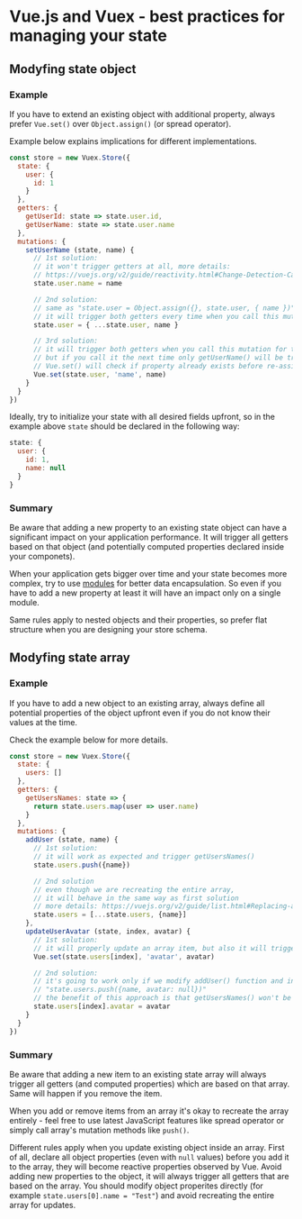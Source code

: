 # Vue.js and Vuex - best practices for managing your state

## Modyfing state object

### Example

If you have to extend an existing object with additional property, always prefer `Vue.set()` over `Object.assign()` (or spread operator).

Example below explains implications for different implementations.

```javascript
const store = new Vuex.Store({
  state: {
    user: {
      id: 1
    }
  },
  getters: {
    getUserId: state => state.user.id,
    getUserName: state => state.user.name
  },
  mutations: {
    setUserName (state, name) {
      // 1st solution:
      // it won't trigger getters at all, more details:
      // https://vuejs.org/v2/guide/reactivity.html#Change-Detection-Caveats
      state.user.name = name

      // 2nd solution:
      // same as "state.user = Object.assign({}, state.user, { name })"
      // it will trigger both getters every time when you call this mutation
      state.user = { ...state.user, name }

      // 3rd solution:
      // it will trigger both getters when you call this mutation for the first time,
      // but if you call it the next time only getUserName() will be triggered
      // Vue.set() will check if property already exists before re-assigning the entire object
      Vue.set(state.user, 'name', name)
    }  
  }
})
```

Ideally, try to initialize your state with all desired fields upfront, so in the example above `state` should be declared in the following way:

```javascript
state: {
  user: {
    id: 1,
    name: null
  }
}
```

### Summary

Be aware that adding a new property to an existing state object can have a significant impact on your application performance. It will trigger all getters based on that object (and potentially computed properties declared inside your componets).

When your application gets bigger over time and your state becomes more complex, try to use [modules](https://vuex.vuejs.org/en/modules.html) for better data encapsulation. So even if you have to add a new property at least it will have an impact only on a single module.

Same rules apply to nested objects and their properties, so prefer flat structure when you are designing your store schema.

## Modyfing state array

### Example

If you have to add a new object to an existing array, always define all potential properties of the object upfront even if you do not know their values at the time.

Check the example below for more details.

```javascript
const store = new Vuex.Store({
  state: {
    users: []
  },
  getters: {
    getUsersNames: state => {
      return state.users.map(user => user.name)
    }
  },
  mutations: {
    addUser (state, name) {
      // 1st solution:
      // it will work as expected and trigger getUsersNames()
      state.users.push({name})

      // 2nd solution
      // even though we are recreating the entire array,
      // it will behave in the same way as first solution
      // more details: https://vuejs.org/v2/guide/list.html#Replacing-an-Array
      state.users = [...state.users, {name}]
    },
    updateUserAvatar (state, index, avatar) {
      // 1st solution:
      // it will properly update an array item, but also it will trigger getUsersNames()
      Vue.set(state.users[index], 'avatar', avatar)

      // 2nd solution:
      // it's going to work only if we modify addUser() function and include avatar property there:
      // "state.users.push({name, avatar: null})"
      // the benefit of this approach is that getUsersNames() won't be triggered
      state.users[index].avatar = avatar
    }
  }
})
```

### Summary

Be aware that adding a new item to an existing state array will always trigger all getters (and computed properties) which are based on that array. Same will happen if you remove the item.

When you add or remove items from an array it's okay to recreate the array entirely - feel free to use latest JavaScript features like spread operator or simply call array's mutation methods like `push()`.

Different rules apply when you update existing object inside an array. First of all, declare all object properties (even with `null` values) before you add it to the array, they will become reactive properties observed by Vue. Avoid adding new properties to the object, it will always trigger all getters that are based on the array. You should modify object properites directly (for example `state.users[0].name = "Test"`) and avoid recreating the entire array for updates.
